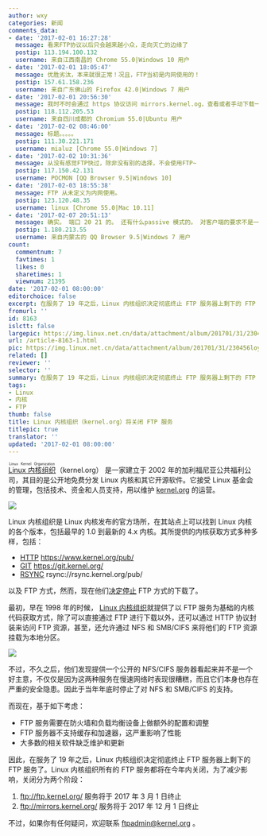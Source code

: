 ```yaml
---
author: wxy
categories: 新闻
comments_data:
- date: '2017-02-01 16:27:28'
  message: 看来FTP协议以后只会越来越小众，走向灭亡的边缘了
  postip: 113.194.100.132
  username: 来自江西南昌的 Chrome 55.0|Windows 10 用户
- date: '2017-02-01 18:05:47'
  message: 优胜劣汰，本来就很正常！况且，FTP当初是内网使用的！
  postip: 157.61.158.236
  username: 来自广东佛山的 Firefox 42.0|Windows 7 用户
- date: '2017-02-01 20:56:30'
  message: 我时不时会通过 https 协议访问 mirrors.kernel.og，查看或者手动下载一些包，还好这个只是关闭 FTP 通道。
  postip: 118.112.205.53
  username: 来自四川成都的 Chromium 55.0|Ubuntu 用户
- date: '2017-02-02 08:46:00'
  message: 标题。。。。。
  postip: 111.30.221.171
  username: mialuz [Chrome 55.0|Windows 7]
- date: '2017-02-02 10:31:36'
  message: 从没有感觉FTP快过，除非没有别的选择，不会使用FTP~
  postip: 117.150.42.131
  username: POCMON [QQ Browser 9.5|Windows 10]
- date: '2017-02-03 18:55:38'
  message: FTP 从未定义为内网使用。
  postip: 123.120.48.35
  username: linux [Chrome 55.0|Mac 10.11]
- date: '2017-02-07 20:51:13'
  message: 确实。 端口 20 21 的。 还有什么passive 模式的。 对客户端的要求不是一般高。 现在都是NAT上网，不实用。
  postip: 1.180.213.55
  username: 来自内蒙古的 QQ Browser 9.5|Windows 7 用户
count:
  commentnum: 7
  favtimes: 1
  likes: 0
  sharetimes: 1
  viewnum: 21395
date: '2017-02-01 08:00:00'
editorchoice: false
excerpt: 在服务了 19 年之后，Linux 内核组织决定彻底终止 FTP 服务器上剩下的 FTP 服务了。Linux 内核组织所有的 FTP 服务都将在今年内关闭
fromurl: ''
id: 8163
islctt: false
largepic: https://img.linux.net.cn/data/attachment/album/201701/31/230456loylh656v67oa1aa.jpg
url: /article-8163-1.html
pic: https://img.linux.net.cn/data/attachment/album/201701/31/230456loylh656v67oa1aa.jpg.thumb.jpg
related: []
reviewer: ''
selector: ''
summary: 在服务了 19 年之后，Linux 内核组织决定彻底终止 FTP 服务器上剩下的 FTP 服务了。Linux 内核组织所有的 FTP 服务都将在今年内关闭
tags:
- Linux
- 内核
- FTP
thumb: false
title: Linux 内核组织（kernel.org）将关闭 FTP 服务
titlepic: true
translator: ''
updated: '2017-02-01 08:00:00'
---
```


<ruby> <a href="https://www.kernel.org/">  Linux 内核组织 </a> <rp>  （ </rp> <rt>  Linux Kernel Organization </rt> <rp>  ） </rp></ruby>（kernel.org） 是一家建立于 2002 年的加利福尼亚公共福利公司，其目的是公开地免费分发 Linux 内核和其它开源软件。它接受 Linux 基金会的管理，包括技术、资金和人员支持，用以维护 [kernel.org](https://www.kernel.org/) 的运营。


![](/data/attachment/album/201701/31/230456loylh656v67oa1aa.jpg)


Linux 内核组织是 Linux 内核发布的官方场所，在其站点上可以找到 Linux 内核的各个版本，包括最早的 1.0 到最新的 4.x 内核。其所提供的内核获取方式多种多样，包括：


* [HTTP](https://www.ietf.org/rfc/rfc2616.txt) <https://www.kernel.org/pub/>
* [GIT](https://git-scm.com/) <https://git.kernel.org/>
* [RSYNC](https://rsync.samba.org/) rsync://rsync.kernel.org/pub/


以及 FTP 方式，然而，现在他们[决定停止](https://kernel.org/shutting-down-ftp-services.html) FTP 方式的下载了。


最初，早在 1998 年的时候， [Linux 内核组织](http://kernel.org/)就提供了以 FTP 服务为基础的内核代码获取方式，除了可以直接通过 FTP 进行下载以外，还可以通过 HTTP 协议封装来访问 FTP 资源，甚至，还允许通过 NFS 和 SMB/CIFS 来将他们的 FTP 资源挂载为本地分区。


![](/data/attachment/album/201701/31/223911knuau6uz7u4i08k4.jpg)


不过，不久之后，他们发现提供一个公开的 NFS/CIFS 服务器看起来并不是一个好主意，不仅仅是因为这两种服务在慢速网络时表现很糟糕，而且它们本身也存在严重的安全隐患。因此于当年年底时停止了对 NFS 和 SMB/CIFS 的支持。


而现在，基于如下考虑：


* FTP 服务需要在防火墙和负载均衡设备上做额外的配置和调整
* FTP 服务器不支持缓存和加速器，这严重影响了性能
* 大多数的相关软件缺乏维护和更新


因此，在服务了 19 年之后，Linux 内核组织决定彻底终止 FTP 服务器上剩下的 FTP 服务了。Linux 内核组织所有的 FTP 服务都将在今年内关闭，为了减少影响，关闭分为两个阶段：


1. <ftp://ftp.kernel.org/> 服务将于 2017 年 3 月 1 日终止
2. <ftp://mirrors.kernel.org/> 服务将于 2017 年 12 月 1 日终止


不过，如果你有任何疑问，欢迎联系 [ftpadmin@kernel.org](mailto:ftpadmin@kernel.org) 。